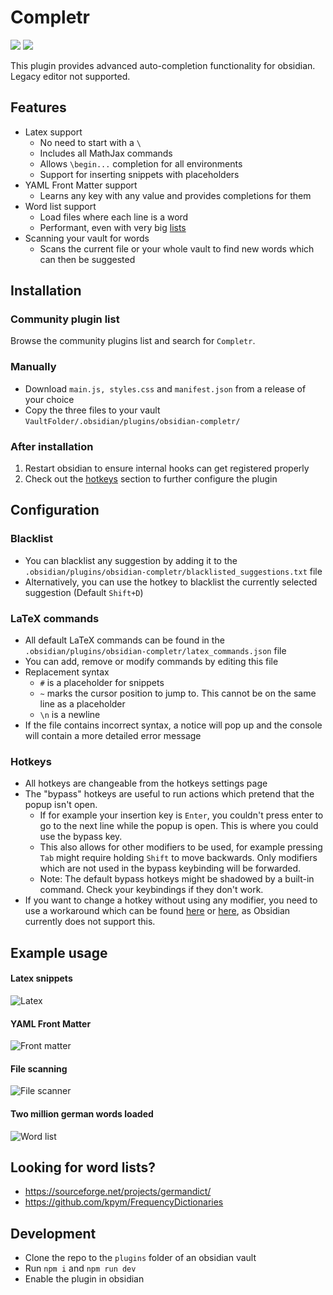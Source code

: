 # Completr

[![](https://img.shields.io/github/v/release/tth05/obsidian-completr?style=flat-square)](https://github.com/tth05/obsidian-completr/releases)
![](https://img.shields.io/github/downloads/tth05/obsidian-completr/total?style=flat-square)

This plugin provides advanced auto-completion functionality for obsidian. Legacy editor not supported.

## Features

- Latex support
    - No need to start with a `\`
    - Includes all MathJax commands
    - Allows `\begin...` completion for all environments
    - Support for inserting snippets with placeholders
- YAML Front Matter support
    - Learns any key with any value and provides completions for them
- Word list support
    - Load files where each line is a word
    - Performant, even with very big [lists](#looking-for-word-lists)
- Scanning your vault for words
    - Scans the current file or your whole vault to find new words which can then be suggested

## Installation

### Community plugin list

Browse the community plugins list and search for `Completr`.

### Manually

- Download `main.js, styles.css` and `manifest.json` from a release of your choice
- Copy the three files to your vault `VaultFolder/.obsidian/plugins/obsidian-completr/`

### After installation

1. Restart obsidian to ensure internal hooks can get registered properly
2. Check out the [hotkeys](#hotkeys) section to further configure the plugin

## Configuration

### Blacklist

- You can blacklist any suggestion by adding it to the `.obsidian/plugins/obsidian-completr/blacklisted_suggestions.txt`
  file
- Alternatively, you can use the hotkey to blacklist the currently selected suggestion (Default `Shift+D`)

### LaTeX commands

- All default LaTeX commands can be found in the `.obsidian/plugins/obsidian-completr/latex_commands.json` file
- You can add, remove or modify commands by editing this file
- Replacement syntax
    - `#` is a placeholder for snippets
    - `~` marks the cursor position to jump to. This cannot be on the same line as a placeholder
    - `\n` is a newline
- If the file contains incorrect syntax, a notice will pop up and the console will contain a more detailed error message

### Hotkeys

- All hotkeys are changeable from the hotkeys settings page
- The "bypass" hotkeys are useful to run actions which pretend that the popup isn't open.
    - If for example your insertion key is `Enter`, you couldn't press enter to go to the next line while the popup is
      open. This is where you could use the bypass key.
    - This also allows for other modifiers to be used, for example pressing `Tab` might require holding `Shift` to move
      backwards. Only modifiers which are not used in the bypass keybinding will be forwarded.
    - Note: The default bypass hotkeys might be shadowed by a built-in command. Check your keybindings if they don't
      work.
- If you want to change a hotkey without using any modifier, you need to use a workaround which can be
  found [here](https://forum.obsidian.md/t/be-able-of-using-the-function-keys-f1-f12-to-perform-functions/15748/7)
  or [here](https://forum.obsidian.md/t/function-keys-cant-be-bound-as-hotkeys-without-modifiers/26956/4), as Obsidian
  currently does not support this.

## Example usage

#### Latex snippets

![Latex](https://user-images.githubusercontent.com/36999320/146680089-57390cd7-e3c3-418c-9c55-9536259bb956.gif)

#### YAML Front Matter

![Front matter](https://user-images.githubusercontent.com/36999320/148700639-6cb48631-0b2f-45b8-b48a-40357425e8bf.gif)

#### File scanning

![File scanner](https://user-images.githubusercontent.com/36999320/146680134-33d8393b-956a-4028-ab2f-62526f76984d.gif)

#### Two million german words loaded

![Word list](https://user-images.githubusercontent.com/36999320/146680359-ae572473-8919-4927-a6f5-bc39800a5c23.gif)

## Looking for word lists?

- https://sourceforge.net/projects/germandict/
- https://github.com/kpym/FrequencyDictionaries

## Development

- Clone the repo to the `plugins` folder of an obsidian vault
- Run `npm i` and `npm run dev`
- Enable the plugin in obsidian
